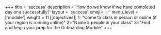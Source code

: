 +++
title = 'success'
description = 'How do we know if we have completed day one successfully?'
layout = 'success'
emoji= '✅'
menu_level = ['module']
weight = 11
[[objectives]]
1="Come to class in person or online (if your region is running online)"
2="Name 5 people in your class"
3="Find and begin your prep for the Onboarding Module"
+++
